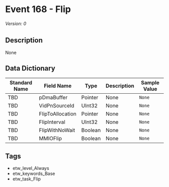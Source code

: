 # Event 168 - Flip
###### Version: 0

## Description
None

## Data Dictionary
|Standard Name|Field Name|Type|Description|Sample Value|
|---|---|---|---|---|
|TBD|pDmaBuffer|Pointer|None|`None`|
|TBD|VidPnSourceId|UInt32|None|`None`|
|TBD|FlipToAllocation|Pointer|None|`None`|
|TBD|FlipInterval|UInt32|None|`None`|
|TBD|FlipWithNoWait|Boolean|None|`None`|
|TBD|MMIOFlip|Boolean|None|`None`|

## Tags
* etw_level_Always
* etw_keywords_Base
* etw_task_Flip